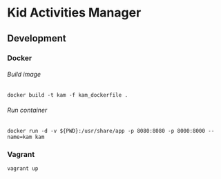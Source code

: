 # Kid Activities Manager

## Development

### Docker

###### Build image
`docker build -t kam -f kam_dockerfile .`

###### Run container
`docker run -d -v ${PWD}:/usr/share/app -p 8080:8080 -p 8000:8000 --name=kam kam`

### Vagrant
`vagrant up`
